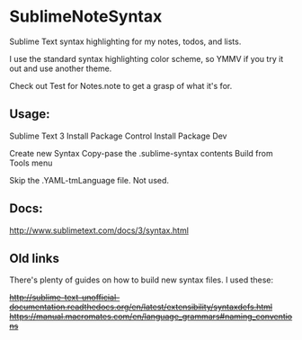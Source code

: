 # SublimeNoteSyntax

Sublime Text syntax highlighting for my notes, todos, and lists.

I use the standard syntax highlighting color scheme, so YMMV if you try it out and use another theme.

Check out Test for Notes.note to get a grasp of what it's for.

## Usage:

Sublime Text 3
Install Package Control
Install Package Dev

Create new Syntax
Copy-pase the .sublime-syntax contents
Build from Tools menu

Skip the .YAML-tmLanguage file. Not used.

## Docs:

http://www.sublimetext.com/docs/3/syntax.html

## Old links

There's plenty of guides on how to build new syntax files.
I used these:

~~http://sublime-text-unofficial-documentation.readthedocs.org/en/latest/extensibility/syntaxdefs.html~~
~~https://manual.macromates.com/en/language_grammars#naming_conventions~~

